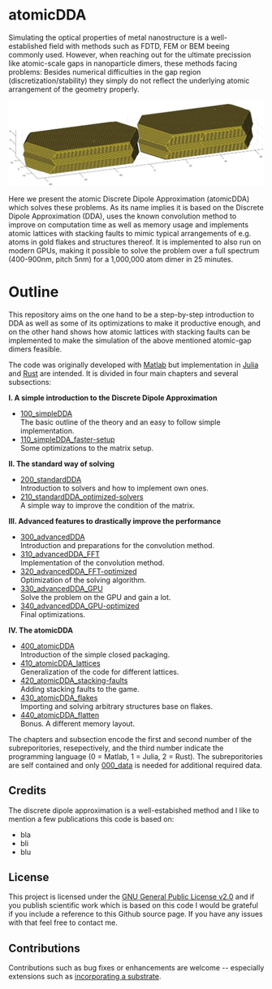 # atomicDDA

Simulating the optical properties of metal nanostructure is a well-established field with methods such as FDTD, FEM or BEM beeing commonly used. However, when reaching out for the ultimate precission like atomic-scale gaps in nanoparticle dimers, these methods facing problems: Besides numerical difficulties in the gap region (discretization/stability) they simply do not reflect the underlying atomic arrangement of the geometry properly.

![A gold dimer ready to be simulated](/003_media/regrown-dimer_1-000-000-atoms.jpg "A gold dimer ready to be simulated")

Here we present the atomic Discrete Dipole Approximation (atomicDDA) which solves these problems. As its name implies it is based on the Discrete Dipole Approximation (DDA), uses the known convolution method to improve on computation time as well as memory usage and implements atomic lattices with stacking faults to mimic typical arrangements of e.g. atoms in gold flakes and structures thereof. It is implemented to also run on modern GPUs, making it possible to solve the problem over a full spectrum (400-900nm, pitch 5nm) for a 1,000,000 atom dimer in 25 minutes.

# Outline

This repository aims on the one hand to be a step-by-step introduction to DDA as well as some of its optimizations to make it productive enough, and on the other hand shows how atomic lattices with stacking faults can be implemented to make the simulation of the above mentioned atomic-gap dimers feasible.

The code was originally developed with [Matlab](https://www.mathworks.com/products/matlab.html "Link to Matlab product page from MathWorks") but implementation in [Julia](https://julialang.org/ "Link to the Julia programming language homepage") and [Rust](https://www.rust-lang.org/ "Linkt to the Rust programming language homepage") are intended. It is divided in four main chapters and several subsections:

__I. A simple introduction to the Discrete Dipole Approximation__
  * [100_simpleDDA]()  
    The basic outline of the theory and an easy to follow simple implementation.
  * [110_simpleDDA_faster-setup]()  
    Some optimizations to the matrix setup.
    
__II. The standard way of solving__
  * [200_standardDDA]()    
    Introduction to solvers and how to implement own ones.
  * [210_standardDDA_optimized-solvers]()    
    A simple way to improve the condition of the matrix.

__III. Advanced features to drastically improve the performance__
  * [300_advancedDDA]()  
    Introduction and preparations for the convolution method.    
  * [310_advancedDDA_FFT]()  
    Implementation of the convolution method.
  * [320_advancedDDA_FFT-optimized]()  
    Optimization of the solving algorithm.
  * [330_advancedDDA_GPU]()  
    Solve the problem on the GPU and gain a lot.
  * [340_advancedDDA_GPU-optimized]()  
    Final optimizations.

__IV. The atomicDDA__
  * [400_atomicDDA]()  
    Introduction of the simple closed packaging.    
  * [410_atomicDDA_lattices]()  
    Generalization of the code for different lattices.
  * [420_atomicDDA_stacking-faults]()  
    Adding stacking faults to the game.
  * [430_atomicDDA_flakes]()  
    Importing and solving arbitrary structures base on flakes.
  * [440_atomicDDA_flatten]()  
    Bonus. A different memory layout.

The chapters and subsection encode the first and second number of the subreporitories, resepectively, and the third number indicate the programming language (0 = Matlab, 1 = Julia, 2 = Rust). The subreporitories are self contained and only [000_data]() is needed for additional required data.


## Credits
The discrete dipole approximation is a well-estabished method and I like to mention a few publications this code is based on:
* bla
* bli
* blu


## License
This project is licensed under the [GNU General Public License v2.0](LICENSE "Link to the GPL") and if you publish scientific work which is based on this code I would be grateful if you include a reference to this Github source page. If you have any issues with that feel free to contact me.


## Contributions
Contributions such as bug fixes or enhancements are welcome -- especially extensions such as [incorporating a substrate]().
